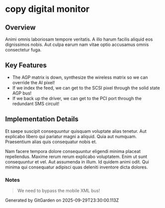 # copy digital monitor

## Overview
Animi omnis laboriosam tempore veritatis. A illo harum facilis aliquid eos dignissimos nobis. Aut culpa earum nam vitae optio accusamus omnis consectetur fuga.

## Key Features
- The AGP matrix is down, synthesize the wireless matrix so we can override the AI pixel!
- If we index the feed, we can get to the SCSI pixel through the solid state AGP bus!
- If we back up the driver, we can get to the PCI port through the redundant SMS circuit!

## Implementation Details
Et saepe suscipit consequuntur quisquam voluptate alias tenetur. Aut explicabo libero qui pariatur magni a aliquid. Quia aut numquam. Praesentium alias quis consequatur nobis et.
 Nam facere tempora dolore consequuntur eligendi minima placeat repellendus. Maxime rerum rerum explicabo voluptatem. Enim ut sunt consequuntur et vel. Aut assumenda in illum. Id quidem animi odit. Qui minima qui consequatur adipisci quas deleniti inventore dicta dolores.

### Notes
> We need to bypass the mobile XML bus!

Generated by GitGarden on 2025-09-29T23:30:00.113Z